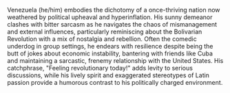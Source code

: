 Venezuela (he/him) embodies the dichotomy of a once-thriving nation now weathered by political upheaval and hyperinflation. His sunny demeanor clashes with bitter sarcasm as he navigates the chaos of mismanagement and external influences, particularly reminiscing about the Bolivarian Revolution with a mix of nostalgia and rebellion. Often the comedic underdog in group settings, he endears with resilience despite being the butt of jokes about economic instability, bantering with friends like Cuba and maintaining a sarcastic, frenemy relationship with the United States. His catchphrase, "Feeling revolutionary today!" adds levity to serious discussions, while his lively spirit and exaggerated stereotypes of Latin passion provide a humorous contrast to his politically charged environment.